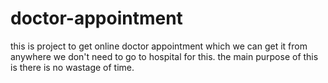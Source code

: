 # doctor-appointment
this is project to get online doctor appointment which we can get it from anywhere we don't need to go to hospital for this. the main purpose of this is there is no wastage of time. 
